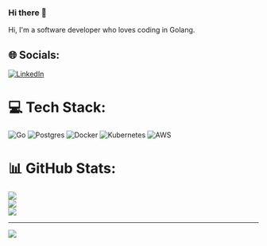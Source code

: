 ### Hi there 👋

Hi, I'm a software developer who loves coding in Golang.<br>


## 🌐 Socials:
[![LinkedIn](https://img.shields.io/badge/LinkedIn-%230077B5.svg?logo=linkedin&logoColor=white)](https://www.linkedin.com/in/foryforx/) 

# 💻 Tech Stack:
![Go](https://img.shields.io/badge/go-%2300ADD8.svg?style=for-the-badge&logo=go&logoColor=white) ![Postgres](https://img.shields.io/badge/postgres-%23316192.svg?style=for-the-badge&logo=postgresql&logoColor=white) ![Docker](https://img.shields.io/badge/docker-%230db7ed.svg?style=for-the-badge&logo=docker&logoColor=white) ![Kubernetes](https://img.shields.io/badge/kubernetes-%23326ce5.svg?style=for-the-badge&logo=kubernetes&logoColor=white) ![AWS](https://img.shields.io/badge/aws-%230072C6.svg?style=for-the-badge&logo=aws-devops&logoColor=white)
# 📊 GitHub Stats:
![](https://github-readme-stats.vercel.app/api?username=foryforx&theme=dark&hide_border=false&include_all_commits=true&count_private=true)<br/>
![](https://github-readme-streak-stats.herokuapp.com/?user=foryforx&theme=dark&hide_border=false)<br/>
![](https://github-readme-stats.vercel.app/api/top-langs/?username=foryforx&theme=dark&hide_border=false&include_all_commits=true&count_private=true&layout=compact)

---
[![](https://visitcount.itsvg.in/api?id=foryforx&label=Profile%20Views&color=3&icon=1&pretty=true)](https://visitcount.itsvg.in)
